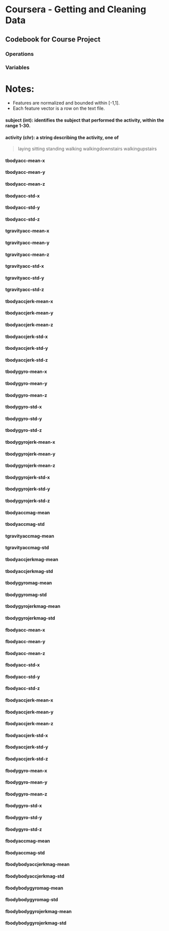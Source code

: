 # Coursera - Getting and Cleaning Data
## Codebook for Course Project

### Operations

### Variables

Notes: 
======
- Features are normalized and bounded within [-1,1].
- Each feature vector is a row on the text file.


#### subject (int): identifies the subject that performed the activity, within the range 1-30.
#### activity (chr): a string describing the activity, one of
>laying
>sitting
>standing
>walking
>walkingdownstairs
>walkingupstairs

#### tbodyacc-mean-x
#### tbodyacc-mean-y
#### tbodyacc-mean-z
#### tbodyacc-std-x
#### tbodyacc-std-y
#### tbodyacc-std-z
#### tgravityacc-mean-x
#### tgravityacc-mean-y
#### tgravityacc-mean-z
#### tgravityacc-std-x
#### tgravityacc-std-y
#### tgravityacc-std-z
#### tbodyaccjerk-mean-x
#### tbodyaccjerk-mean-y
#### tbodyaccjerk-mean-z
#### tbodyaccjerk-std-x
#### tbodyaccjerk-std-y
#### tbodyaccjerk-std-z
#### tbodygyro-mean-x
#### tbodygyro-mean-y
#### tbodygyro-mean-z
#### tbodygyro-std-x
#### tbodygyro-std-y
#### tbodygyro-std-z
#### tbodygyrojerk-mean-x
#### tbodygyrojerk-mean-y
#### tbodygyrojerk-mean-z
#### tbodygyrojerk-std-x
#### tbodygyrojerk-std-y
#### tbodygyrojerk-std-z
#### tbodyaccmag-mean
#### tbodyaccmag-std
#### tgravityaccmag-mean
#### tgravityaccmag-std
#### tbodyaccjerkmag-mean
#### tbodyaccjerkmag-std
#### tbodygyromag-mean
#### tbodygyromag-std
#### tbodygyrojerkmag-mean
#### tbodygyrojerkmag-std
#### fbodyacc-mean-x
#### fbodyacc-mean-y
#### fbodyacc-mean-z
#### fbodyacc-std-x
#### fbodyacc-std-y
#### fbodyacc-std-z
#### fbodyaccjerk-mean-x
#### fbodyaccjerk-mean-y
#### fbodyaccjerk-mean-z
#### fbodyaccjerk-std-x
#### fbodyaccjerk-std-y
#### fbodyaccjerk-std-z
#### fbodygyro-mean-x
#### fbodygyro-mean-y
#### fbodygyro-mean-z
#### fbodygyro-std-x
#### fbodygyro-std-y
#### fbodygyro-std-z
#### fbodyaccmag-mean
#### fbodyaccmag-std
#### fbodybodyaccjerkmag-mean
#### fbodybodyaccjerkmag-std
#### fbodybodygyromag-mean
#### fbodybodygyromag-std
#### fbodybodygyrojerkmag-mean
#### fbodybodygyrojerkmag-std
